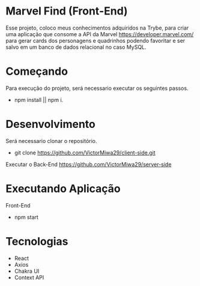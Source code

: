 # Marvel Find (Front-End)

Esse projeto, coloco meus conhecimentos adquiridos na Trybe, para criar uma aplicação que consome a API da Marvel https://developer.marvel.com/ para gerar cards dos personagens e quadrinhos podendo favoritar e ser salvo em um banco de dados relacional no caso MySQL.

# Começando

Para execução do projeto, será necessario executar os seguintes passos.

- npm install || npm i.

# Desenvolvimento

Será necessario clonar o repositório.
 - git clone https://github.com/VictorMiwa29/client-side.git
  
Executar o Back-End
  https://github.com/VictorMiwa29/server-side
  
# Executando Aplicação
  Front-End
  - npm start

# Tecnologias
  - React
  - Axios
  - Chakra UI
  - Context API


